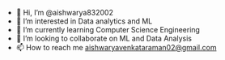 - 👋 Hi, I’m @aishwarya832002
- 👀 I’m interested in Data analytics and ML
- 🌱 I’m currently learning Computer Science Engineering
- 💞️ I’m looking to collaborate on ML and Data Analysis 
- 📫 How to reach me aishwaryavenkataraman02@gmail.com

<!---
aishwarya832002/aishwarya832002 is a ✨ special ✨ repository because its `README.md` (this file) appears on your GitHub profile.
You can click the Preview link to take a look at your changes.
--->
